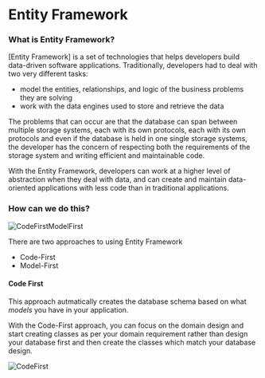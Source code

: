 # Entity Framework


### What is Entity Framework?
[Entity Framework] is a set of technologies that helps developers build data-driven software applications. Traditionally, developers had to deal with two very different tasks:

  * model the entities, relationships, and logic of the business problems they are solving
  * work with the data engines used to store and retrieve the data
  
The problems that can occur are that the database can span between multiple storage systems, each with its own protocols, each with its own protocols and even if the database is held in one single storage systems, the developer has the concern of respecting both the requirements of the storage system and writing efficient and maintainable code.

With the Entity Framework, developers can work at a higher level of abstraction when they deal with data, and can create and maintain data-oriented applications with less code than in traditional applications.

### How can we do this?

![CodeFirstModelFirst](https://github.com/microsoft-dx/aspnet-core-fundamentals-mva/blob/master/Images/EF-1.png)

There are two approaches to using Entity Framework 
  * Code-First
  * Model-First

#### Code First

This approach autmatically creates the database schema based on what *models* you have in your application.

With the Code-First approach, you can focus on the domain design and start creating classes as per your domain requirement rather than design your database first and then create the classes which match your database design.

![CodeFirst](https://github.com/microsoft-dx/aspnet-core-fundamentals-mva/blob/master/Images/EF-2.png)

